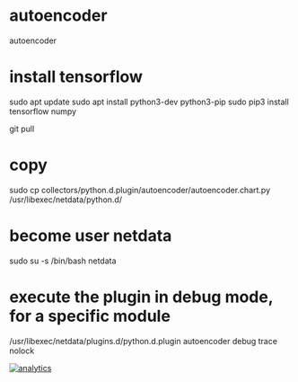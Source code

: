 <!--
title: "autoencoder"
description: "autoencoder."
custom_edit_url: https://github.com/netdata/netdata/edit/master/collectors/python.d.plugin/autoencoder/README.md
-->

# autoencoder

autoencoder


# install tensorflow
sudo apt update
sudo apt install python3-dev python3-pip
sudo pip3 install tensorflow numpy

git pull

# copy
sudo cp collectors/python.d.plugin/autoencoder/autoencoder.chart.py /usr/libexec/netdata/python.d/

# become user netdata
sudo su -s /bin/bash netdata

# execute the plugin in debug mode, for a specific module
/usr/libexec/netdata/plugins.d/python.d.plugin autoencoder debug trace nolock


[![analytics](https://www.google-analytics.com/collect?v=1&aip=1&t=pageview&_s=1&ds=github&dr=https%3A%2F%2Fgithub.com%2Fnetdata%2Fnetdata&dl=https%3A%2F%2Fmy-netdata.io%2Fgithub%2Fcollectors%2Fpython.d.plugin%2Fautoencoder%2FREADME&_u=MAC~&cid=5792dfd7-8dc4-476b-af31-da2fdb9f93d2&tid=UA-64295674-3)]()
